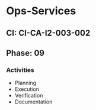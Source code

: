 # Ops-Services

## CI: CI-CA-I2-003-002
## Phase: 09

### Activities
- Planning
- Execution
- Verification
- Documentation
